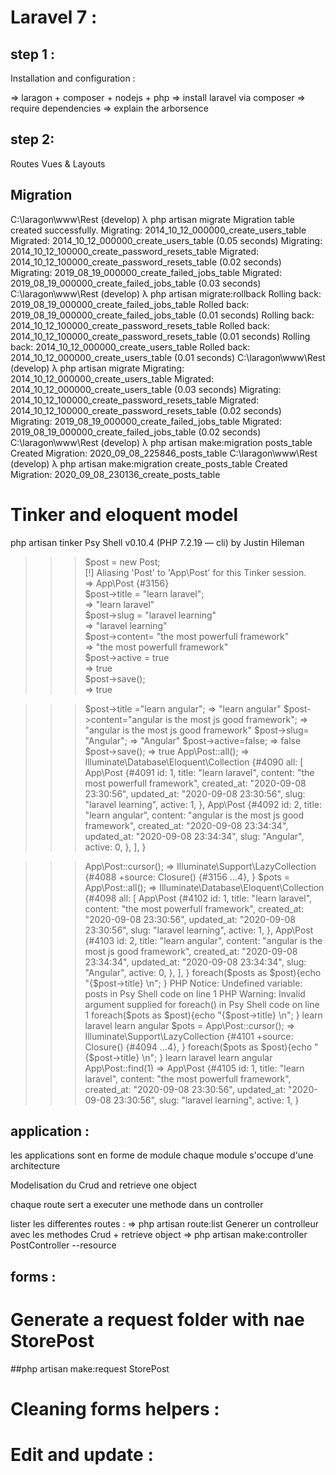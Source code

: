 # Laravel 7 :
## step 1 :
Installation and configuration : 

=> laragon + composer + nodejs + php
=> install laravel via composer 
=> require dependencies
=> explain the arborsence 

## step 2: 

Routes Vues & Layouts

## Migration

C:\laragon\www\Rest (develop) λ php artisan migrate Migration table created successfully. Migrating: 2014_10_12_000000_create_users_table Migrated:  2014_10_12_000000_create_users_table (0.05 seconds) Migrating: 2014_10_12_100000_create_password_resets_table Migrated:  2014_10_12_100000_create_password_resets_table (0.02 seconds) Migrating: 2019_08_19_000000_create_failed_jobs_table Migrated:  2019_08_19_000000_create_failed_jobs_table (0.03 seconds)  C:\laragon\www\Rest (develop) λ php artisan migrate:rollback Rolling back: 2019_08_19_000000_create_failed_jobs_table Rolled back:  2019_08_19_000000_create_failed_jobs_table (0.01 seconds) Rolling back: 2014_10_12_100000_create_password_resets_table Rolled back:  2014_10_12_100000_create_password_resets_table (0.01 seconds) Rolling back: 2014_10_12_000000_create_users_table Rolled back:  2014_10_12_000000_create_users_table (0.01 seconds)  C:\laragon\www\Rest (develop) λ php artisan migrate Migrating: 2014_10_12_000000_create_users_table Migrated:  2014_10_12_000000_create_users_table (0.03 seconds) Migrating: 2014_10_12_100000_create_password_resets_table Migrated:  2014_10_12_100000_create_password_resets_table (0.02 seconds) Migrating: 2019_08_19_000000_create_failed_jobs_table Migrated:  2019_08_19_000000_create_failed_jobs_table (0.02 seconds)  C:\laragon\www\Rest (develop) λ php artisan make:migration posts_table Created Migration: 2020_09_08_225846_posts_table  C:\laragon\www\Rest (develop) λ php artisan make:migration create_posts_table Created Migration: 2020_09_08_230136_create_posts_table


# Tinker and eloquent model 

php artisan tinker
Psy Shell v0.10.4 (PHP 7.2.19 — cli) by Justin Hileman      
>>> $post = new Post;                                       
[!] Aliasing 'Post' to 'App\Post' for this Tinker session.  
=> App\Post {#3156}                                         
>>> $post->title = "learn laravel";                         
=> "learn laravel"                                          
>>> $post->slug = "laravel learning"                        
=> "laravel learning"                                       
>>> $post->content= "the most powerfull framework"          
=> "the most powerfull framework"                           
>>> $post->active = true                                    
=> true                                                     
>>> $post->save();                                          
=> true                                                     
>>>      



>>> $post->title ="learn angular";
=> "learn angular"
>>> $post->content="angular is the most js good framework";
=> "angular is the most js good framework"
>>> $post->slug= "Angular";
=> "Angular"
>>> $post->active=false;
=> false
>>> $post->save();
=> true
>>> App\Post::all();
=> Illuminate\Database\Eloquent\Collection {#4090
     all: [
       App\Post {#4091
         id: 1,
         title: "learn laravel",
         content: "the most powerfull framework",
         created_at: "2020-09-08 23:30:56",
         updated_at: "2020-09-08 23:30:56",
         slug: "laravel learning",
         active: 1,
       },
       App\Post {#4092
         id: 2,
         title: "learn angular",
         content: "angular is the most js good framework",
         created_at: "2020-09-08 23:34:34",
         updated_at: "2020-09-08 23:34:34",
         slug: "Angular",
         active: 0,
       },
     ],
   }


   >>> App\Post::cursor();
=> Illuminate\Support\LazyCollection {#4088
     +source: Closure() {#3156 …4},
   }
>>> $pots = App\Post::all();
=> Illuminate\Database\Eloquent\Collection {#4098
     all: [
       App\Post {#4102
         id: 1,
         title: "learn laravel",
         content: "the most powerfull framework",
         created_at: "2020-09-08 23:30:56",
         updated_at: "2020-09-08 23:30:56",
         slug: "laravel learning",
         active: 1,
       },
       App\Post {#4103
         id: 2,
         title: "learn angular",
         content: "angular is the most js good framework",
         created_at: "2020-09-08 23:34:34",
         updated_at: "2020-09-08 23:34:34",
         slug: "Angular",
         active: 0,
       },
     ],
   }
>>> foreach($posts as $post){echo "{$post->title} \n"; }
PHP Notice:  Undefined variable: posts in Psy Shell code on line 1
PHP Warning:  Invalid argument supplied for foreach() in Psy Shell code on line 1
>>> foreach($pots as $post){echo "{$post->title} \n"; }
learn laravel
learn angular
>>> $pots = App\Post::cursor();
=> Illuminate\Support\LazyCollection {#4101
     +source: Closure() {#4094 …4},
   }
>>> foreach($pots as $post){echo "{$post->title} \n"; }
learn laravel
learn angular
>>> App\Post::find(1)
=> App\Post {#4105
     id: 1,
     title: "learn laravel",
     content: "the most powerfull framework",
     created_at: "2020-09-08 23:30:56",
     updated_at: "2020-09-08 23:30:56",
     slug: "laravel learning",
     active: 1,
   }
>>> 


## application : 

les applications sont en forme de module 
chaque module s'occupe d'une architecture

Modelisation du Crud and retrieve one object

chaque route sert a executer une methode dans un controller

lister les differentes routes : 
=> php artisan route:list
Generer un controlleur avec les methodes Crud + retrieve object 
=> php artisan make:controller PostController --resource

## forms : 


# Generate a request folder with nae StorePost 
 
 ##php artisan make:request StorePost

  # Cleaning forms helpers :


  # Edit and update :
  

